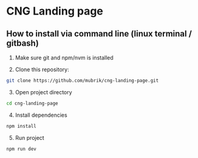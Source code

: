# CNG Landing page

## How to install via command line (linux terminal / gitbash)

1. Make sure git and npm/nvm is installed

2. Clone this repository:

```bash
git clone https://github.com/mubrik/cng-landing-page.git
```

3. Open project directory

```bash
cd cng-landing-page
```

4. Install dependencies

```bash
npm install
```

5. Run project

```bash
npm run dev
```
